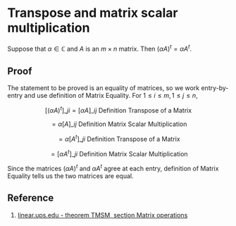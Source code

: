 # Transpose and matrix scalar multiplication

Suppose that $\alpha \in \mathbb{C}$ and $A$ is an $m \times n$ matrix. Then $(\alpha A)^t = \alpha A^t$.

## Proof

The statement to be proved is an equality of matrices, so we work entry-by-entry and use definition of Matrix Equality. For $1 \leq i \leq m, 1 \leq j \leq n$,

$$
[(\alpha A)^t]\_{ji} = [\alpha A]\_{ij} \text{ Definition Transpose of a Matrix }
$$

$$
= \alpha [A]\_{ij} \text{ Definition Matrix Scalar Multiplication }
$$

$$
= \alpha [A^t]\_{ji} \text{ Definition Transpose of a Matrix }
$$

$$
= [\alpha A^t]\_{ji} \text{ Definition Matrix Scalar Multiplication}
$$ 

Since the matrices $(\alpha A)^t$ and $\alpha A^t$ agree at each entry, definition of Matrix Equality tells us the two matrices are equal.

## Reference

1. [linear.ups.edu - theorem TMSM, section Matrix operations](http://linear.ups.edu/html/section-MO.html)